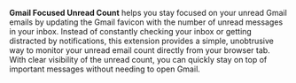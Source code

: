 **Gmail Focused Unread Count** helps you stay focused on your unread Gmail emails by updating the Gmail favicon with the number of unread messages in your inbox. Instead of constantly checking your inbox or getting distracted by notifications, this extension provides a simple, unobtrusive way to monitor your unread email count directly from your browser tab. With clear visibility of the unread count, you can quickly stay on top of important messages without needing to open Gmail.
